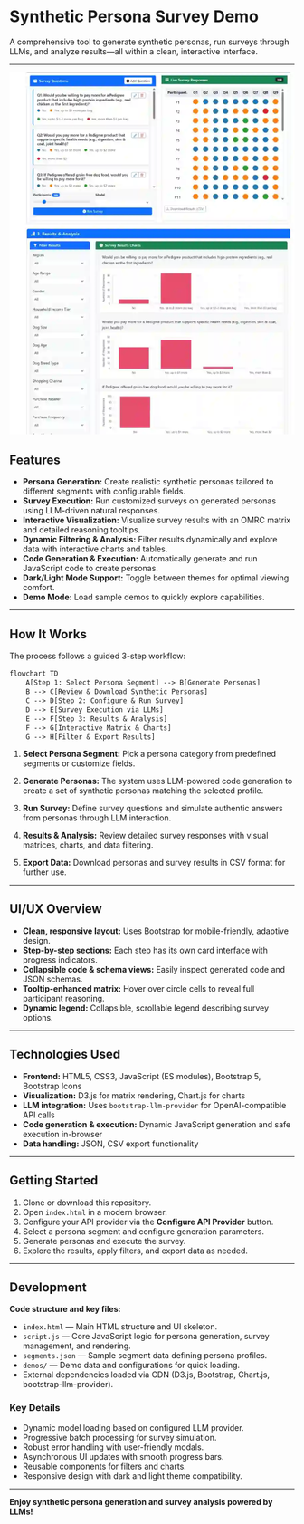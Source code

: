 # Synthetic Persona Survey Demo

A comprehensive tool to generate synthetic personas, run surveys through LLMs, and analyze results—all within a clean, interactive interface.

---
![App Screenshot](images/Screenshot.webp)

## **Features**

* **Persona Generation:** Create realistic synthetic personas tailored to different segments with configurable fields.
* **Survey Execution:** Run customized surveys on generated personas using LLM-driven natural responses.
* **Interactive Visualization:** Visualize survey results with an OMRC matrix and detailed reasoning tooltips.
* **Dynamic Filtering & Analysis:** Filter results dynamically and explore data with interactive charts and tables.
* **Code Generation & Execution:** Automatically generate and run JavaScript code to create personas.
* **Dark/Light Mode Support:** Toggle between themes for optimal viewing comfort.
* **Demo Mode:** Load sample demos to quickly explore capabilities.

---

## **How It Works**

The process follows a guided 3-step workflow:

```mermaid
flowchart TD
    A[Step 1: Select Persona Segment] --> B[Generate Personas]
    B --> C[Review & Download Synthetic Personas]
    C --> D[Step 2: Configure & Run Survey]
    D --> E[Survey Execution via LLMs]
    E --> F[Step 3: Results & Analysis]
    F --> G[Interactive Matrix & Charts]
    G --> H[Filter & Export Results]
```

1. **Select Persona Segment:** Pick a persona category from predefined segments or customize fields.

2. **Generate Personas:** The system uses LLM-powered code generation to create a set of synthetic personas matching the selected profile.

3. **Run Survey:** Define survey questions and simulate authentic answers from personas through LLM interaction.

4. **Results & Analysis:** Review detailed survey responses with visual matrices, charts, and data filtering.

5. **Export Data:** Download personas and survey results in CSV format for further use.

---

## **UI/UX Overview**

* **Clean, responsive layout:** Uses Bootstrap for mobile-friendly, adaptive design.
* **Step-by-step sections:** Each step has its own card interface with progress indicators.
* **Collapsible code & schema views:** Easily inspect generated code and JSON schemas.
* **Tooltip-enhanced matrix:** Hover over circle cells to reveal full participant reasoning.
* **Dynamic legend:** Collapsible, scrollable legend describing survey options.

---

## **Technologies Used**

* **Frontend:** HTML5, CSS3, JavaScript (ES modules), Bootstrap 5, Bootstrap Icons
* **Visualization:** D3.js for matrix rendering, Chart.js for charts
* **LLM integration:** Uses `bootstrap-llm-provider` for OpenAI-compatible API calls
* **Code generation & execution:** Dynamic JavaScript generation and safe execution in-browser
* **Data handling:** JSON, CSV export functionality

---

## **Getting Started**

1. Clone or download this repository.
2. Open `index.html` in a modern browser.
3. Configure your API provider via the **Configure API Provider** button.
4. Select a persona segment and configure generation parameters.
5. Generate personas and execute the survey.
6. Explore the results, apply filters, and export data as needed.

---

## **Development**

**Code structure and key files:**

* `index.html` — Main HTML structure and UI skeleton.
* `script.js` — Core JavaScript logic for persona generation, survey management, and rendering.
* `segments.json` — Sample segment data defining persona profiles.
* `demos/` — Demo data and configurations for quick loading.
* External dependencies loaded via CDN (D3.js, Bootstrap, Chart.js, bootstrap-llm-provider).

### **Key Details**

* Dynamic model loading based on configured LLM provider.
* Progressive batch processing for survey simulation.
* Robust error handling with user-friendly modals.
* Asynchronous UI updates with smooth progress bars.
* Reusable components for filters and charts.
* Responsive design with dark and light theme compatibility.

---

**Enjoy synthetic persona generation and survey analysis powered by LLMs!**

